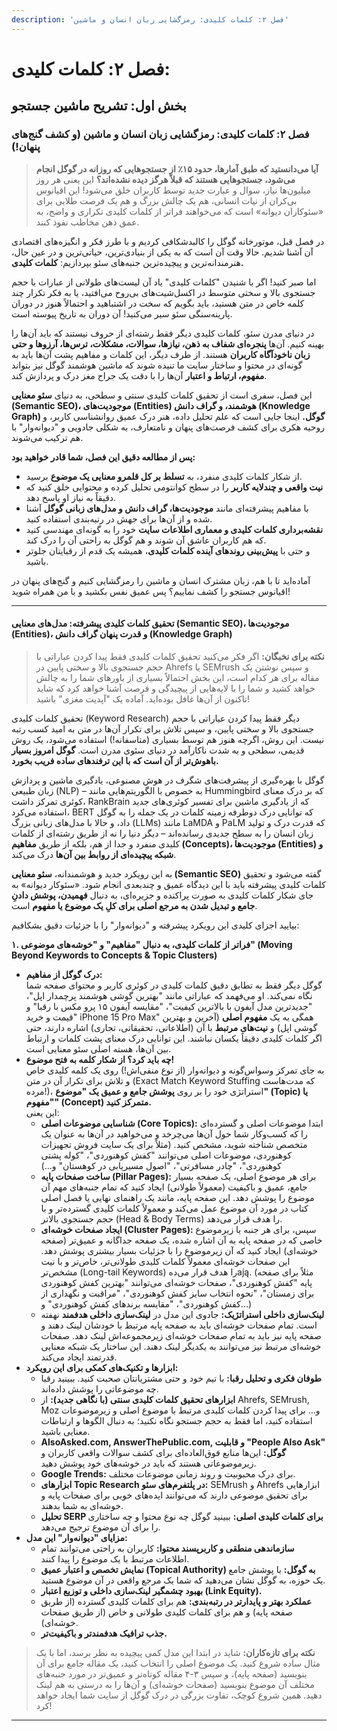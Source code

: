 ```yaml
---
description: 'فصل ۲: کلمات کلیدی: رمزگشایی زبان انسان و ماشین'
---
```


# فصل ۲: کلمات کلیدی:

## بخش اول: تشریح ماشین جستجو&#x20;

### &#x20;فصل ۲: کلمات کلیدی: رمزگشایی زبان انسان و ماشین (و کشف گنج‌های پنهان!)

> **آیا می‌دانستید که طبق آمارها، حدود ۱۵٪ از جستجوهایی که روزانه در گوگل انجام می‌شود، جستجوهایی هستند که قبلاً هرگز دیده نشده‌اند؟** این یعنی هر روز میلیون‌ها نیاز، سوال و عبارت جدید توسط کاربران خلق می‌شود! این اقیانوس بی‌کران از نیات انسانی، هم یک چالش بزرگ و هم یک فرصت طلایی برای «سئوکاران دیوانه» است که می‌خواهند فراتر از کلمات کلیدی تکراری و واضح، به عمق ذهن مخاطب نفوذ کنند.

در فصل قبل، موتورخانه گوگل را کالبدشکافی کردیم و با طرز فکر و انگیزه‌های اقتصادی آن آشنا شدیم. حالا وقت آن است که به یکی از بنیادی‌ترین، حیاتی‌ترین و در عین حال، هنرمندانه‌ترین و پیچیده‌ترین جنبه‌های سئو بپردازیم: **کلمات کلیدی.**

اما صبر کنید! اگر با شنیدن "کلمات کلیدی" یاد آن لیست‌های طولانی از عبارات با حجم جستجوی بالا و سختی متوسط در اکسل‌شیت‌های بی‌روح می‌افتید، یا به فکر تکرار چند کلمه خاص در متن هستید، باید بگویم که سخت در اشتباهید و احتمالاً هنوز در دوران پارینه‌سنگی سئو سیر می‌کنید! آن دوران به تاریخ پیوسته است.

در دنیای مدرن سئو، کلمات کلیدی دیگر فقط رشته‌ای از حروف نیستند که باید آن‌ها را بهینه کنیم. آن‌ها **پنجره‌ای شفاف به ذهن، نیازها، سوالات، مشکلات، ترس‌ها، آرزوها و حتی زبان ناخودآگاه کاربران** هستند. از طرف دیگر، این کلمات و مفاهیم پشت آن‌ها باید به گونه‌ای در محتوا و ساختار سایت ما تنیده شوند که ماشین هوشمند گوگل نیز بتواند **مفهوم، ارتباط و اعتبار** آن‌ها را با دقت یک جراح مغز درک و پردازش کند.

این فصل، سفری است از تحقیق کلمات کلیدی سنتی و سطحی، به دنیای **سئو معنایی (Semantic SEO)، موجودیت‌های (Entities) هوشمند، و گراف دانش (Knowledge Graph) گوگل.** اینجا جایی است که علم تحلیل داده، هنر درک عمیق روانشناسی کاربر، و روحیه هکری برای کشف فرصت‌های پنهان و نامتعارف، به شکلی جادویی و "دیوانه‌وار" با هم ترکیب می‌شوند.

**پس از مطالعه دقیق این فصل، شما قادر خواهید بود:**

* از شکار کلمات کلیدی منفرد، به **تسلط بر کل قلمرو معنایی یک موضوع** برسید.
* **نیت واقعی و چندلایه کاربر** را در سطح کوانتومی تحلیل کرده و محتوایی خلق کنید که دقیقاً به نیاز او پاسخ دهد.
* با مفاهیم پیشرفته‌ای مانند **موجودیت‌ها، گراف دانش و مدل‌های زبانی گوگل** آشنا شده و از آن‌ها برای جهش در رتبه‌بندی استفاده کنید.
* **نقشه‌برداری کلمات کلیدی و معماری اطلاعات سایت** خود را به گونه‌ای مهندسی کنید که هم کاربران عاشق آن شوند و هم گوگل به راحتی آن را درک کند.
* و حتی با **پیش‌بینی روندهای آینده کلمات کلیدی**، همیشه یک قدم از رقبایتان جلوتر باشید.

آماده‌اید تا با هم، زبان مشترک انسان و ماشین را رمزگشایی کنیم و گنج‌های پنهان در اقیانوس جستجو را کشف نماییم؟ پس عمیق نفس بکشید و با من همراه شوید!

***

#### تحقیق کلمات کلیدی پیشرفته: مدل‌های معنایی (Semantic SEO)، موجودیت‌ها (Entities)، و قدرت پنهان گراف دانش (Knowledge Graph)

> **نکته برای نخبگان:** اگر فکر می‌کنید تحقیق کلمات کلیدی فقط پیدا کردن عباراتی با حجم جستجوی بالا و سختی پایین در Ahrefs یا SEMrush و سپس نوشتن یک مقاله برای هر کدام است، این بخش احتمالاً بسیاری از باورهای شما را به چالش خواهد کشید و شما را با لایه‌هایی از پیچیدگی و فرصت آشنا خواهد کرد که شاید تاکنون از آن‌ها غافل بوده‌اید. آماده یک "آپدیت مغزی" باشید!

تحقیق کلمات کلیدی (Keyword Research) دیگر فقط پیدا کردن عباراتی با حجم جستجوی بالا و سختی پایین، و سپس تلاش برای تکرار آن‌ها در متن به امید کسب رتبه نیست. این روش، اگرچه هنوز هم توسط بسیاری (متاسفانه!) استفاده می‌شود، یک روش قدیمی، سطحی و به شدت ناکارآمد در دنیای سئوی مدرن است. **گوگل امروز بسیار باهوش‌تر از آن است که با این ترفندهای ساده فریب بخورد.**

گوگل با بهره‌گیری از پیشرفت‌های شگرف در هوش مصنوعی، یادگیری ماشین و پردازش زبان طبیعی (NLP) – به خصوص با الگوریتم‌هایی مانند Hummingbird که بر درک معنای کوئری تمرکز داشت، RankBrain که از یادگیری ماشین برای تفسیر کوئری‌های جدید استفاده می‌کرد، BERT که توانایی درک دوطرفه زمینه کلمات در یک جمله را به گوگل داد، و حالا با مدل‌های زبانی بزرگ (LLMs) مانند LaMDA و PaLM که قدرت درک و تولید زبان انسان را به سطح جدیدی رسانده‌اند – دیگر دنیا را نه از طریق رشته‌ای از کلمات کلیدی منفرد و جدا از هم، بلکه از طریق **مفاهیم (Concepts)، موجودیت‌ها (Entities) و شبکه پیچیده‌ای از روابط بین آن‌ها** درک می‌کند.

به این رویکرد جدید و هوشمندانه، **سئو معنایی (Semantic SEO)** گفته می‌شود و تحقیق کلمات کلیدی پیشرفته باید با این دیدگاه عمیق و چندبعدی انجام شود. «سئوکار دیوانه» به جای شکار کلمات کلیدی به صورت پراکنده و جزیره‌ای، به دنبال **فهمیدن، پوشش دادنِ جامع و تبدیل شدن به مرجع اصلی برای کلِ یک موضوع یا مفهوم** است.

بیایید اجزای کلیدی این رویکرد پیشرفته و "دیوانه‌وار" را با جزئیات دقیق بشکافیم:

**۱. فراتر از کلمات کلیدی، به دنبال "مفاهیم" و "خوشه‌های موضوعی" (Moving Beyond Keywords to Concepts & Topic Clusters)**

* **درک گوگل از مفاهیم:**\
  گوگل دیگر فقط به تطابق دقیق کلمات کلیدی در کوئری کاربر و محتوای صفحه شما نگاه نمی‌کند. او می‌فهمد که عباراتی مانند "بهترین گوشی هوشمند پرچمدار اپل"، "جدیدترین مدل آیفون با بالاترین کیفیت"، "مقایسه آیفون ۱۵ پرو مکس با رقبا" و "قیمت و خرید iPhone 15 Pro Max" همگی به یک **مفهوم اصلی** (آخرین و بهترین گوشی اپل) و **نیت‌های مرتبط** با آن (اطلاعاتی، تحقیقاتی، تجاری) اشاره دارند، حتی اگر کلمات کلیدی دقیقاً یکسان نباشند. این توانایی درک معنای پشت کلمات و ارتباط بین آن‌ها، هسته اصلی سئو معنایی است.
* **چه باید کرد؟ از شکار کلمه به فتح موضوع!**\
  به جای تمرکز وسواس‌گونه و دیوانه‌وار (از نوع منفی‌اش!) روی یک کلمه کلیدی خاص و تلاش برای تکرار آن در متن (Exact Match Keyword Stuffing که مدت‌هاست مرده!)، استراتژی خود را بر روی **پوشش جامع و عمیق یک "موضوع" (Topic) یا "مفهوم" (Concept) متمرکز کنید.**\
  این یعنی:
  * **شناسایی موضوعات اصلی (Core Topics):** ابتدا موضوعات اصلی و گسترده‌ای را که کسب‌وکار شما حول آن‌ها می‌چرخد و می‌خواهید در آن‌ها به عنوان یک متخصص شناخته شوید، مشخص کنید. (مثلاً برای یک سایت فروش تجهیزات کوهنوردی، موضوعات اصلی می‌توانند "کفش کوهنوردی"، "کوله پشتی کوهنوردی"، "چادر مسافرتی"، "اصول مسیریابی در کوهستان" و...)
  * **ساخت صفحات پایه (Pillar Pages):** برای هر موضوع اصلی، یک صفحه بسیار جامع، عمیق و باکیفیت (معمولاً طولانی) ایجاد کنید که تمام جنبه‌های مهم آن موضوع را پوشش دهد. این صفحه پایه، مانند یک راهنمای نهایی یا فصل اصلی کتاب در مورد آن موضوع عمل می‌کند و معمولاً کلمات کلیدی گسترده‌تر و با حجم جستجوی بالاتر (Head & Body Terms) را هدف قرار می‌دهد.
  * **ایجاد صفحات خوشه‌ای (Cluster Pages):** سپس، برای هر جنبه یا زیرموضوع خاصی که در صفحه پایه به آن اشاره شده، یک صفحه جداگانه و عمیق‌تر (صفحه خوشه‌ای) ایجاد کنید که آن زیرموضوع را با جزئیات بسیار بیشتری پوشش دهد. این صفحات خوشه‌ای معمولاً کلمات کلیدی طولانی‌تر، خاص‌تر و با نیت مشخص‌تر (Long-tail Keywords) را هدف قرار می‌دهają. (مثلاً برای صفحه پایه "کفش کوهنوردی"، صفحات خوشه‌ای می‌توانند "بهترین کفش کوهنوردی برای زمستان"، "نحوه انتخاب سایز کفش کوهنوردی"، "مراقبت و نگهداری از کفش کوهنوردی"، "مقایسه برندهای کفش کوهنوردی" و...)
  * **لینک‌سازی داخلی استراتژیک:** جادوی این مدل در **لینک‌سازی داخلی هدفمند** نهفته است. تمام صفحات خوشه‌ای باید به صفحه پایه مرتبط با خودشان لینک دهند و صفحه پایه نیز باید به تمام صفحات خوشه‌ای زیرمجموعه‌اش لینک دهد. صفحات خوشه‌ای مرتبط نیز می‌توانند به یکدیگر لینک دهند. این ساختار یک شبکه معنایی قدرتمند ایجاد می‌کند.
* **ابزارها و تکنیک‌های کمکی برای این رویکرد:**
  * **طوفان فکری و تحلیل رقبا:** با تیم خود و حتی مشتریانتان صحبت کنید. ببینید رقبا چه موضوعاتی را پوشش داده‌اند.
  * **ابزارهای تحقیق کلمات کلیدی سنتی (با نگاهی جدید):** از Ahrefs, SEMrush, Moz و... برای پیدا کردن کلمات کلیدی مرتبط با موضوع اصلی و زیرموضوعات استفاده کنید، اما فقط به حجم جستجو نگاه نکنید؛ به دنبال الگوها و ارتباطات معنایی باشید.
  * **AlsoAsked.com, AnswerThePublic.com, و قابلیت "People Also Ask" گوگل:** این‌ها منابع فوق‌العاده‌ای برای کشف سوالات واقعی کاربران و زیرموضوعاتی هستند که باید در خوشه‌های خود پوشش دهید.
  * **Google Trends:** برای درک محبوبیت و روند زمانی موضوعات مختلف.
  * **ابزارهای Topic Research در پلتفرم‌های سئو:** SEMrush و Ahrefs ابزارهایی برای تحقیق موضوعی دارند که می‌توانند ایده‌های خوبی برای صفحات پایه و خوشه‌ای به شما بدهند.
  * **تحلیل SERP برای کلمات کلیدی اصلی:** ببینید گوگل چه نوع محتوا و چه ساختاری را برای آن موضوع ترجیح می‌دهد.
* **مزایای "دیوانه‌وار" این مدل:**
  * **سازماندهی منطقی و کاربرپسند محتوا:** کاربران به راحتی می‌توانند تمام اطلاعات مرتبط با یک موضوع را پیدا کنند.
  * **نمایش تخصص و اعتبار عمیق (Topical Authority) به گوگل:** با پوشش جامع یک حوزه، به گوگل نشان می‌دهید که شما یک مرجع واقعی در آن موضوع هستید.
  * **بهبود چشمگیر لینک‌سازی داخلی و توزیع اعتبار (Link Equity).**
  * **عملکرد بهتر و پایدارتر در رتبه‌بندی:** هم برای کلمات کلیدی گسترده (از طریق صفحه پایه) و هم برای کلمات کلیدی طولانی و خاص (از طریق صفحات خوشه‌ای).
  * **جذب ترافیک هدفمندتر و باکیفیت‌تر.**

> **نکته برای تازه‌کاران:** شاید در ابتدا این مدل کمی پیچیده به نظر برسد، اما با یک مثال ساده شروع کنید. یک موضوع اصلی را انتخاب کنید، یک مقاله جامع برای آن بنویسید (صفحه پایه)، و سپس ۳-۴ مقاله کوتاه‌تر و عمیق‌تر در مورد جنبه‌های مختلف آن موضوع بنویسید (صفحات خوشه‌ای) و آن‌ها را به درستی به هم لینک دهید. همین شروع کوچک، تفاوت بزرگی در درک گوگل از سایت شما ایجاد خواهد کرد!

***
